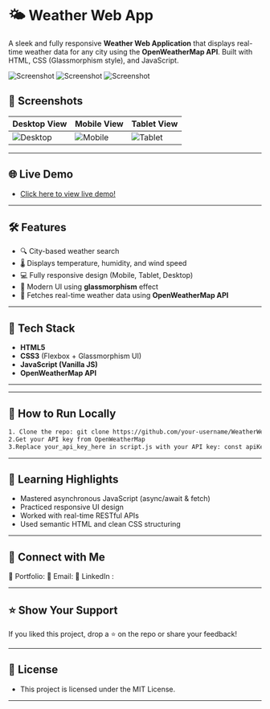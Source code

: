 # 🌤️ Weather Web App

A sleek and fully responsive **Weather Web Application** that displays real-time weather data for any city using the **OpenWeatherMap API**. Built with HTML, CSS (Glassmorphism style), and JavaScript.

![Screenshot]()
![Screenshot]()
![Screenshot]()

## 📸 Screenshots

| Desktop View | Mobile View | Tablet View |
|--------------|-------------|-------------|
| ![Desktop](./github/desktop-view.png) | ![Mobile](./github/tablet-view.png) | ![Tablet](./github/mobile-view.png) |


---

## 🌐 Live Demo

- [Click here to view live demo!](https://deeps1970.github.io/ApexPlanet-Task3-Internship/)

---

## 🛠️ Features

- 🔍 City-based weather search  
- 🌡️ Displays temperature, humidity, and wind speed  
- 💻 Fully responsive design (Mobile, Tablet, Desktop)  
- 🧊 Modern UI using **glassmorphism** effect  
- 🔄 Fetches real-time weather data using **OpenWeatherMap API**

---

## 🚀 Tech Stack

- **HTML5**
- **CSS3** (Flexbox + Glassmorphism UI)
- **JavaScript (Vanilla JS)**
- **OpenWeatherMap API**

---


---

## 🔧 How to Run Locally

   ```bash
1. Clone the repo: git clone https://github.com/your-username/WeatherWebApp.git
2.Get your API key from OpenWeatherMap
3.Replace your_api_key_here in script.js with your API key: const apiKey = "your_api_key_here";
```

---

## 🧠 Learning Highlights

- Mastered asynchronous JavaScript (async/await & fetch)
- Practiced responsive UI design
- Worked with real-time RESTful APIs
- Used semantic HTML and clean CSS structuring

---

## 📣 Connect with Me

📌 Portfolio: [](https://deeps1970.github.io/Deeps1970/)
📧 Email: [](mailto:thiagarajandeepu2007@gmail.com)
🔗 LinkedIn : [](https://www.linkedin.com/in/deepak1970/)

---

## ⭐️ Show Your Support

If you liked this project, drop a ⭐️ on the repo or share your feedback!

---

## 📄 License

- This project is licensed under the MIT License.

---
